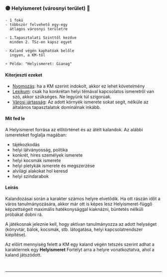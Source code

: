 ### 🟣 Helyismeret (városnyi terület) 🔁

```
- 1 fokú
- többször felvehető egy-egy
  átlagos városnyi területre

- 1.Tapasztalati Szinttől kezdve
  minden 2. TSz-en kapsz egyet

- Kaland végén kaphatóak belőle
  ingyen, a KM-től

⚡ Példa: "Helyismeret: Gianag"
```

#### Kiterjeszti ezeket

- [Nyomozás](../kepzettsegek.primer.altalanos/nyomozas.md): ha a KM szerint indokolt, akkor ez lehet követelmény
- [Lexikum](../kepzettsegek.szekunder/lexikum.md): csak ha konkrétan helyi témával kapcsolatos ismeretről van szó, akkor szükséges. Ne legyünk túl szigorúak.
- [Városi jártasság](../kepzettsegek.szekunder/varosi_jartassag.md): Az adott környék ismerete sokat segít, nélküle az általános tapasztalatok dominálnak inkább.

#### Mit fed le

A Helyismeret forrása az előtörténet és az átélt kalandok. Az alábbi ismereteket foglalja magában:

- tájékozkodás
- helyi látványosság, politika
- konkrét, híres személyek ismerete
- helyi kocsmák ismerete
- helyi pletykák ismerete és megszerzése
- alvilági alakokat hol keresd
- helyi színdarabok

#### Leírás

Kalandozásai során a karakter számos helyre elvetődik.  Ha ott rászán időt a város tanulmányozására, akkor már ott is képes lesz Helyismeret-függő képzettségeit maximális hatékonysággal kiaknázni, büntetés nélküli próbákat dobni rá.

A játékosnak jeleznie kell, hogy aktívan tanulmányozza az adott helységet (könyvtár, bálok, kocsmák, stb. látogatása, helyi kapcsolatrendszer kiépítése).

Az előírt mennyiség felett a KM egy kaland végén tetszés szerint adhat a karakternek egy **Helyismeret** Fortélyt arra a helyre vonatkoztatva, ahol a kaland játszódott.

<br />

---

